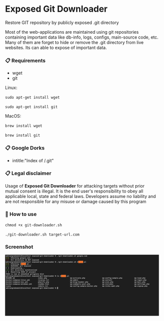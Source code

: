 # Exposed Git Downloader

Restore GIT repository by publicly exposed .git directory

Most of the web-applications are maintained using git repositories
containing important data like db-info, logs, configs, main-source code,
etc. Many of them are forget to hide or remove the .git directory from
live websites. Its can able to expose of important data.


### 📋 Requirements
* wget
* git

Linux:

`sudo apt-get install wget`

`sudo apt-get install git`

MacOS:

`brew install wget`

`brew install git`


### 📋 Google Dorks
* intitle:"Index of /.git"


### 📋 Legal disclaimer

Usage of **Exposed Git Downloader** for attacking targets without prior mutual consent is illegal. It is the end user's responsibility to obey all applicable local, state and federal laws. Developers assume no liability and are not responsible for any misuse or damage caused by this program


### 🚀 How to use

`chmod +x git-downloader.sh`

`./git-downloader.sh target-url.com`

### Screenshot

<img src=".github/screenshot.png"/>